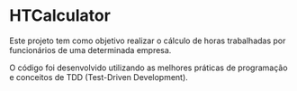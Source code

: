 ﻿# HTCalculator
Este projeto tem como objetivo realizar o cálculo de horas trabalhadas por funcionários de uma determinada empresa.

O código foi desenvolvido utilizando as melhores práticas de programação e conceitos de TDD (Test-Driven Development).
